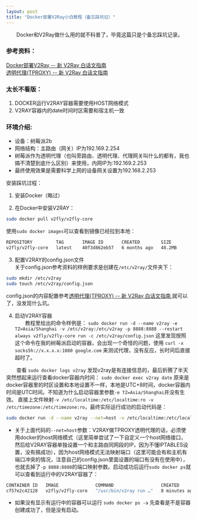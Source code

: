 ```yaml
---
layout: post
title: "Docker部署V2Ray小白教程（备忘踩坑记）"
---
```

&emsp;&emsp;Docker和V2Ray做什么用的就不科普了，毕竟这篇只是个备忘踩坑记录。

### 参考资料：
[Docker部署V2Ray -- 新 V2Ray 白话文指南](https://guide.v2fly.org/app/docker-deploy-v2ray.html#%E6%9B%B4%E6%96%B0%E7%AD%96%E7%95%A5)    
[透明代理(TPROXY) -- 新 V2Ray 白话文指南](https://guide.v2fly.org/app/tproxy.html#%E8%AE%BE%E7%BD%AE%E7%BD%91%E5%85%B3)    


### 太长不看版：
1. DOCKER运行V2RAY容器需要使用HOST网络模式  
2. V2RAY容器内的date时间时区需要和宿主机一致  


### 环境介绍:  
- 设备：树莓派2b  
- 网络结构：主路由（网关）IP为192.169.2.254  
- 树莓派作为透明代理（也叫旁路由、透明代理、代理网关叫什么的都有，我也搞不清楚到底什么区别）来使用，内网IP为:192.169.2.253  
- 最终使用效果是需要科学上网的设备网关设置为192.168.2.253  

安装踩坑过程：

1. 安装Docker（略过）  

2. 在Docker中安装V2RAY：  
```bash
sudo docker pull v2fly/v2fly-core
```
使用`sudo docker images`可以查看到镜像已经拉到本地：  
```bash
REPOSITORY         TAG       IMAGE ID       CREATED        SIZE
v2fly/v2fly-core   latest    40f3d862eb57   6 months ago   48.2MB
```

3. 配置V2RAY的config.json文件  
关于config.json参考资料的样例要求是创建在`/etc/v2ray/`文件夹下：
```bash
sudo mkdir /etc/v2ray
sudo touch /etc/v2ray/config.json
```
config.json的内容配置参考<a href="https://guide.v2fly.org/app/tproxy.html#%E8%AE%BE%E7%BD%AE%E7%BD%91%E5%85%B3">透明代理(TPROXY) -- 新 V2Ray 白话文指南 </a>就可以了，没发现什么坑。  


4. 启动V2RAY容器  
&emsp;&emsp;教程里给出的命令样例是：
 `sudo docker run -d --name v2ray -e TZ=Asia/Shanghai -v /etc/v2ray:/etc/v2ray -p 8888:8888 --restart always v2fly/v2fly-core run -c /etc/v2ray/config.json` 这里发现按照这个命令在我的树莓派启动的容器，会出现一个奇怪的问题，使用 `curl -x socks5h://x.x.x.x:1080 google.com` 来测试代理，没有反应，长时间后直接超时了。   

&emsp;&emsp;查看 `sudo docker logs v2ray` 发现v2ray是有连接信息的，最后折腾了半天突然想起来运行查看docker容器内时间： `sudo docker exec v2ray date`
原来是docker容器里的时区设置和本地设置不一样，本地是UTC+8时间，docker容器内时间是UTC时间。不知道为什么启动容器里参数`-e TZ=Asia/Shanghai`并没有生效。
直接上文件映射`-v /etc/localtime:/etc/localtime:ro -v /etc/timezone:/etc/timezone:ro`，最终实际运行成功的启动代码是：
```bash
sudo docker run -d --name v2ray --net=host -v /etc/localtime:/etc/localtime:ro -v /etc/timezone:/etc/timezone:ro -v /etc/v2ray:/etc/v2ray --restart always v2fly/v2fly-core run -c /etc/v2ray/config.json
```
- 关于上面代码的`--net=host`参数：V2RAY做TPROXY透明代理的话，必须使用docker的host网络模式（这里简单尝试了一下自定义一个host网络接口，然后给V2RAY容器单独设置一个和主路由同网段的IP，因为不懂IPTABLES设置，没有搞成功），因为host网络模式无法映射端口（这里可能会有和主机有端口冲突的情况，注意自己的config.json里面设置的端口有没有在使用中），也就去掉了`-p 8888:8888`的端口映射参数。启动成功后运行`sudo docker ps`就可以查看到运行中的V2RAY容器了：
```bash
CONTAINER ID   IMAGE              COMMAND                  CREATED         STATUS         PORTS     NAMES
cf57e2c42128   v2fly/v2fly-core   "/usr/bin/v2ray run …"   8 minutes ago   Up 8 minutes             v2ray
```
- 如果没有显示有运行中的容器可以运行 `sudo docker ps -a` 先查看是不是容器创建成功了，但是没有启动。




